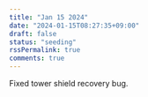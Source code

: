 ```yaml
---
title: "Jan 15 2024"
date: "2024-01-15T08:27:35+09:00"
draft: false
status: "seeding"
rssPermalink: true
comments: true
---
```


Fixed tower shield recovery bug.